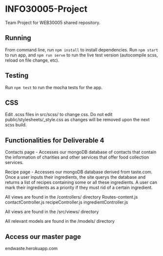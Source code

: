 # INFO30005-Project

Team Project for WEB30005 shared repository.

## Running

From command line, run `npm install` to install dependencies. Run `npm start` to run app, and `npm run serve` to run the live test version (autocompile scss, reload on file change, etc).

## Testing

Run `npm test` to run the mocha tests for the app.

## CSS

Edit .scss files in src/scss/ to change css. Do not edit public/stylesheets/_style.css as changes will be removed upon the next scss build.

## Functionalities for Deliverable 4

Contacts page - Accesses our mongoDB database of contacts that contain the information of charities and other services that offer food collection services.

Recipe page - Accesses our mongoDB database derived from taste.com. Once a user inputs their ingredients, the site querys the database and returns a list of recipes containing some or all these ingredients. A user can mark their ingredients as a priority if they must rid of a certain ingredient.


All views are found in the /controllers/ directory
Routes-content.js
contactController.js
recipeController.js
ingredientController.js

All views are found in the /src/views/ directory

All relevant models are found in the /models/ directory

## Access our master page
endwaste.herokuapp.com

